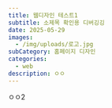 ```yaml
---
title: 웹디자인 테스트1
subtitle: 소제목 확인용 디버깅깅
date: 2025-05-29
images:
  - /img/uploads/로고.jpg
subCategory: 홈페이지 디자인
categories:
  - web
description: ㅇㅇ
---
```

ㅇㅇ2

